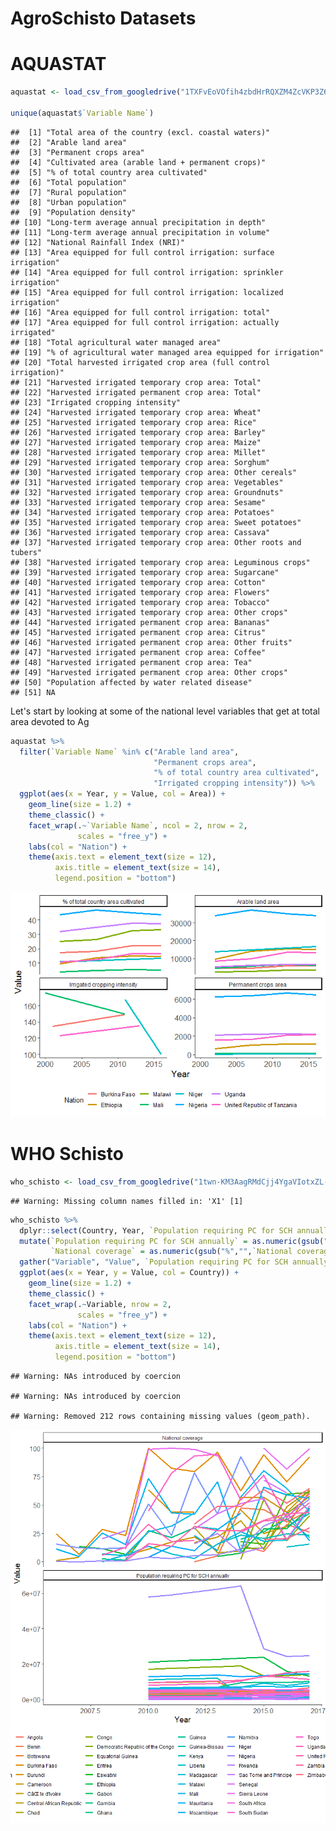 AgroSchisto Datasets
================

AQUASTAT
========

``` r
aquastat <- load_csv_from_googledrive("1TXFvEoVOfih4zbdHrRQXZM4ZcVKP3Z6n")

unique(aquastat$`Variable Name`)
```

    ##  [1] "Total area of the country (excl. coastal waters)"               
    ##  [2] "Arable land area"                                               
    ##  [3] "Permanent crops area"                                           
    ##  [4] "Cultivated area (arable land + permanent crops)"                
    ##  [5] "% of total country area cultivated"                             
    ##  [6] "Total population"                                               
    ##  [7] "Rural population"                                               
    ##  [8] "Urban population"                                               
    ##  [9] "Population density"                                             
    ## [10] "Long-term average annual precipitation in depth"                
    ## [11] "Long-term average annual precipitation in volume"               
    ## [12] "National Rainfall Index (NRI)"                                  
    ## [13] "Area equipped for full control irrigation: surface irrigation"  
    ## [14] "Area equipped for full control irrigation: sprinkler irrigation"
    ## [15] "Area equipped for full control irrigation: localized irrigation"
    ## [16] "Area equipped for full control irrigation: total"               
    ## [17] "Area equipped for full control irrigation: actually irrigated"  
    ## [18] "Total agricultural water managed area"                          
    ## [19] "% of agricultural water managed area equipped for irrigation"   
    ## [20] "Total harvested irrigated crop area (full control irrigation)"  
    ## [21] "Harvested irrigated temporary crop area: Total"                 
    ## [22] "Harvested irrigated permanent crop area: Total"                 
    ## [23] "Irrigated cropping intensity"                                   
    ## [24] "Harvested irrigated temporary crop area: Wheat"                 
    ## [25] "Harvested irrigated temporary crop area: Rice"                  
    ## [26] "Harvested irrigated temporary crop area: Barley"                
    ## [27] "Harvested irrigated temporary crop area: Maize"                 
    ## [28] "Harvested irrigated temporary crop area: Millet"                
    ## [29] "Harvested irrigated temporary crop area: Sorghum"               
    ## [30] "Harvested irrigated temporary crop area: Other cereals"         
    ## [31] "Harvested irrigated temporary crop area: Vegetables"            
    ## [32] "Harvested irrigated temporary crop area: Groundnuts"            
    ## [33] "Harvested irrigated temporary crop area: Sesame"                
    ## [34] "Harvested irrigated temporary crop area: Potatoes"              
    ## [35] "Harvested irrigated temporary crop area: Sweet potatoes"        
    ## [36] "Harvested irrigated temporary crop area: Cassava"               
    ## [37] "Harvested irrigated temporary crop area: Other roots and tubers"
    ## [38] "Harvested irrigated temporary crop area: Leguminous crops"      
    ## [39] "Harvested irrigated temporary crop area: Sugarcane"             
    ## [40] "Harvested irrigated temporary crop area: Cotton"                
    ## [41] "Harvested irrigated temporary crop area: Flowers"               
    ## [42] "Harvested irrigated temporary crop area: Tobacco"               
    ## [43] "Harvested irrigated temporary crop area: Other crops"           
    ## [44] "Harvested irrigated permanent crop area: Bananas"               
    ## [45] "Harvested irrigated permanent crop area: Citrus"                
    ## [46] "Harvested irrigated permanent crop area: Other fruits"          
    ## [47] "Harvested irrigated permanent crop area: Coffee"                
    ## [48] "Harvested irrigated permanent crop area: Tea"                   
    ## [49] "Harvested irrigated permanent crop area: Other crops"           
    ## [50] "Population affected by water related disease"                   
    ## [51] NA

Let's start by looking at some of the national level variables that get at total area devoted to Ag

``` r
aquastat %>% 
  filter(`Variable Name` %in% c("Arable land area",
                                "Permanent crops area",
                                "% of total country area cultivated",
                                "Irrigated cropping intensity")) %>% 
  ggplot(aes(x = Year, y = Value, col = Area)) + 
    geom_line(size = 1.2) +
    theme_classic() +
    facet_wrap(.~`Variable Name`, ncol = 2, nrow = 2,
               scales = "free_y") +
    labs(col = "Nation") +
    theme(axis.text = element_text(size = 12),
          axis.title = element_text(size = 14),
          legend.position = "bottom")
```

![](Data_sets_desctiption_viz_files/figure-markdown_github/aquastat_nat_level_plot-1.png)

WHO Schisto
===========

``` r
who_schisto <- load_csv_from_googledrive("1twn-KM3AagRMdCjj4YgaVIotxZL-o_58")
```

    ## Warning: Missing column names filled in: 'X1' [1]

``` r
who_schisto %>% 
  dplyr::select(Country, Year, `Population requiring PC for SCH annually`, `National coverage`) %>% 
  mutate(`Population requiring PC for SCH annually` = as.numeric(gsub(",","",`Population requiring PC for SCH annually`)),
         `National coverage` = as.numeric(gsub("%","",`National coverage`))) %>%  
  gather("Variable", "Value", `Population requiring PC for SCH annually`:`National coverage`) %>%
  ggplot(aes(x = Year, y = Value, col = Country)) +
    geom_line(size = 1.2) +
    theme_classic() +
    facet_wrap(.~Variable, nrow = 2,
               scales = "free_y") +
    labs(col = "Nation") +
    theme(axis.text = element_text(size = 12),
          axis.title = element_text(size = 14),
          legend.position = "bottom")
```

    ## Warning: NAs introduced by coercion

    ## Warning: NAs introduced by coercion

    ## Warning: Removed 212 rows containing missing values (geom_path).

![](Data_sets_desctiption_viz_files/figure-markdown_github/who_schisto_dat-1.png)
